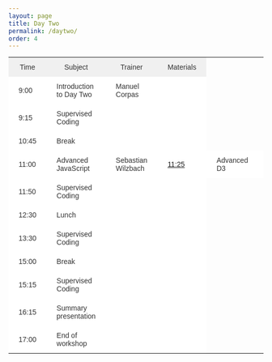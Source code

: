 ```yaml
---
layout: page
title: Day Two
permalink: /daytwo/
order: 4
---
```


<style type="text/css">
.tg  {border-collapse:collapse;border-spacing:0;border-color:#ccc;border:none;margin:0px auto;}
.tg td{font-family:Arial, sans-serif;font-size:14px;padding:11px 20px;border-style:solid;border-width:0px;overflow:hidden;word-break:normal;border-color:#ccc;color:#333;background-color:#fff;}
.tg th{font-family:Arial, sans-serif;font-size:14px;font-weight:normal;padding:11px 20px;border-style:solid;border-width:0px;overflow:hidden;word-break:normal;border-color:#ccc;color:#333;background-color:#f0f0f0;}
.tg .tg-s6z2{text-align:center}
</style>
<table class="tg">
  <tr>
    <th class="tg-s6z2">Time</th>
    <th class="tg-031e">Subject</th>
    <th class="tg-031e">Trainer</th>
    <th class="tg-031e">Materials</th>
  </tr>
  <tr>
    <td class="tg-031e">9:00</td>
    <td class="tg-031e">Introduction to Day Two </td>
    <td class="tg-031e">Manuel Corpas</td>
    <td class="tg-031e"></td>
  </tr>
  <tr>
    <td class="tg-031e">9:15</td>
    <td class="tg-031e">Supervised Coding</td>
    <td class="tg-031e"></td>
    <td class="tg-031e"></td>
  </tr>
  <tr>
    <td class="tg-031e">10:45</td>
    <td class="tg-031e">Break</td>
    <td class="tg-031e"></td>
    <td class="tg-031e"></td>
  </tr>
  <tr>
    <td class="tg-031e">11:00</td>
    <td class="tg-031e">Advanced JavaScript</td>
    <td class="tg-031e">Sebastian Wilzbach</td>
    <td class="tg-031e" biojs-date="2014-11-06 11:00"><a href="https://greenify.github.io/algo-vis/>Map/reduce vis</a></td>
  </tr>
   <tr>
    <td class="tg-031e">11:25</td>
    <td class="tg-031e">Advanced D3</td>
    <td class="tg-031e">David Dao</td>
    <td class="tg-031e"></td>
  </tr>
  <tr>
    <td class="tg-031e">11:50</td>
    <td class="tg-031e">Supervised Coding</td>
    <td class="tg-031e"></td>
    <td class="tg-031e"></td>
  </tr>
  <tr>
    <td class="tg-031e">12:30</td>
    <td class="tg-031e">Lunch</td>
    <td class="tg-031e"></td>
    <td class="tg-031e"></td>
  </tr>
  <tr>
    <td class="tg-031e">13:30</td>
    <td class="tg-031e">Supervised Coding</td>
    <td class="tg-031e"></td>
    <td class="tg-031e"></td>
  </tr>
  <tr>
    <td class="tg-031e">15:00</td>
    <td class="tg-031e">Break</td>
    <td class="tg-031e"></td>
    <td class="tg-031e"></td>
  </tr>
  <tr>
    <td class="tg-031e">15:15</td>
    <td class="tg-031e">Supervised Coding</td>
    <td class="tg-031e"></td>
    <td class="tg-031e"></td>
  </tr>
  <tr>
    <td class="tg-031e">16:15</td>
    <td class="tg-031e">Summary presentation</td>
    <td class="tg-031e"></td>
    <td class="tg-031e"></td>
  </tr>
  <tr>
    <td class="tg-031e">17:00</td>
    <td class="tg-031e">End of workshop</td>
    <td class="tg-031e"></td>
    <td class="tg-031e"></td>
  </tr>
</table>

<script src="{{ baseurl }}/js/hider.js"></script>
